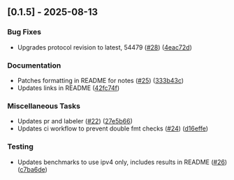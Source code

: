 ## [0.1.5] - 2025-08-13

### Bug Fixes

- Upgrades protocol revision to latest, 54479 ([#28](https://github.com/georgeleepatterson/clickhouse-arrow/issues/28)) ([4eac72d](https://github.com/georgeleepatterson/clickhouse-arrow/commit/4eac72d38a72542c066520cc64f8199a3f4a6b79))

### Documentation

- Patches formatting in README for notes ([#25](https://github.com/georgeleepatterson/clickhouse-arrow/issues/25)) ([333b43c](https://github.com/georgeleepatterson/clickhouse-arrow/commit/333b43c0060c4ce82f09a2a795b66f4ffa68df73))
- Updates links in README ([42fc74f](https://github.com/georgeleepatterson/clickhouse-arrow/commit/42fc74f1ca12959566599af2eed9e85ceca00a26))

### Miscellaneous Tasks

- Updates pr and labeler ([#22](https://github.com/georgeleepatterson/clickhouse-arrow/issues/22)) ([27e5b66](https://github.com/georgeleepatterson/clickhouse-arrow/commit/27e5b66ff06639f58790976644595c2a24832374))
- Updates ci workflow to prevent double fmt checks ([#24](https://github.com/georgeleepatterson/clickhouse-arrow/issues/24)) ([d16effe](https://github.com/georgeleepatterson/clickhouse-arrow/commit/d16effec900b8ae8cb4ab113be7a8e7625b030ef))

### Testing

- Updates benchmarks to use ipv4 only, includes results in README ([#26](https://github.com/georgeleepatterson/clickhouse-arrow/issues/26)) ([c7ba6de](https://github.com/georgeleepatterson/clickhouse-arrow/commit/c7ba6de060e0eab38f4ec70731254ba403677871))



